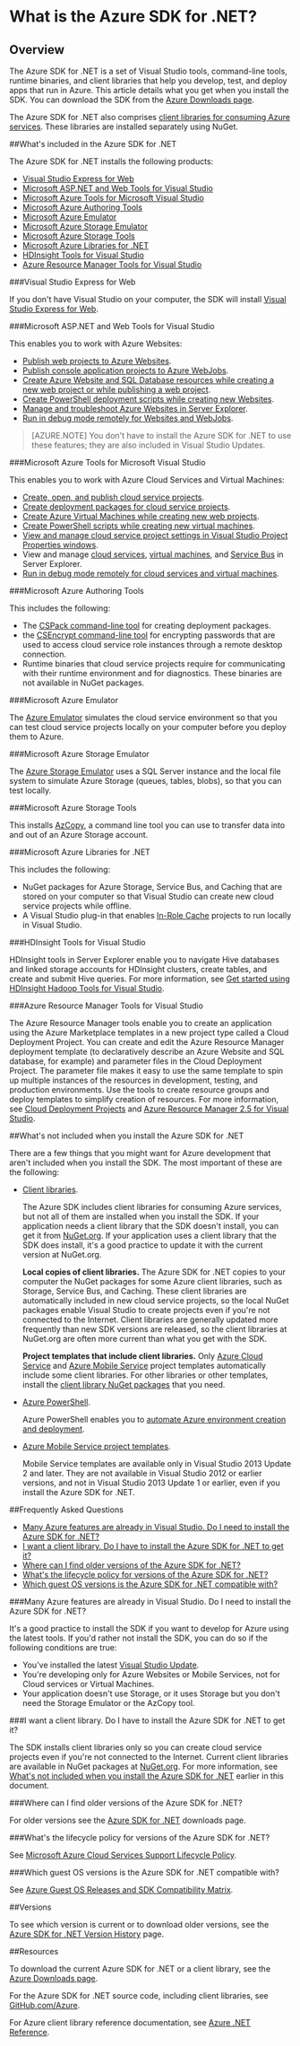 <properties 
	pageTitle="What is the Azure .NET SDK" 
	description="Learn what is included in the Azure .NET SDK." 
	documentationCenter=".net" 
	authors="tdykstra" 
	manager="wpickett" 
	editor="mollybos" 
	services=""/>

<tags 
	ms.service="multiple" 
	ms.workload="multiple" 
	ms.tgt_pltfrm="na" 
	ms.devlang="dotnet" 
	ms.topic="article" 
	ms.date="02/19/2015" 
	ms.author="tdykstra"/>

# What is the Azure SDK for .NET?

## Overview

The Azure SDK for .NET is a set of Visual Studio tools, command-line tools, runtime binaries, and client libraries that help you develop, test, and deploy apps that run in Azure. This article details what you get when you install the SDK. You can download the SDK from the [Azure Downloads page](/downloads/). 

The Azure SDK for .NET also comprises [client libraries for consuming Azure services](http://go.microsoft.com/fwlink/?LinkId=510472). These libraries are installed separately using NuGet.

##<a id="included"></a>What's included in the Azure SDK for .NET

The Azure SDK for .NET installs the following products:

- [Visual Studio Express for Web](#vwd)
- [Microsoft ASP.NET and Web Tools for Visual Studio](#wte)
- [Microsoft Azure Tools for Microsoft Visual Studio](#tools)
- [Microsoft Azure Authoring Tools](#auth)
- [Microsoft Azure Emulator](#emulator)
- [Microsoft Azure Storage Emulator](#stgemulator)
- [Microsoft Azure Storage Tools](#stgtools)
- [Microsoft Azure Libraries for .NET](#libraries)
- [HDInsight Tools for Visual Studio](#hdinsight)
- [Azure Resource Manager Tools for Visual Studio](#arm)

###<a id="vwd"></a>Visual Studio Express for Web

If you don't have Visual Studio on your computer, the SDK will install [Visual Studio Express for Web](http://www.visualstudio.com/products/visual-studio-express-vs.aspx). 
 
###<a id="wte"></a>Microsoft ASP.NET and Web Tools for Visual Studio

This enables you to work with Azure Websites:

* [Publish web projects to Azure Websites](../web-sites-dotnet-get-started/).
* [Publish console application projects to Azure WebJobs](../websites-dotnet-deploy-webjobs/).
* [Create Azure Website and SQL Database resources while creating a new web project or while publishing a web project](../web-sites-dotnet-deploy-aspnet-mvc-app-membership-oauth-sql-database/).
* [Create PowerShell deployment scripts while creating new Websites](http://msdn.microsoft.com/library/dn642480.aspx).
* [Manage and troubleshoot Azure Websites in Server Explorer](../web-sites-dotnet-troubleshoot-visual-studio/#sitemanagement).
* [Run in debug mode remotely for Websites and WebJobs](../web-sites-dotnet-troubleshoot-visual-studio/#remotedebug). 

>[AZURE.NOTE] You don't have to install the Azure SDK for .NET to use these features; they are also included in Visual Studio Updates. 

###<a id="tools"></a>Microsoft Azure Tools for Microsoft Visual Studio

This enables you to work with Azure Cloud Services and Virtual Machines:

* [Create, open, and publish cloud service projects](../cloud-services-dotnet-get-started/).
* [Create deployment packages for cloud service projects](http://msdn.microsoft.com/library/ff683672.aspx).
* [Create Azure Virtual Machines while creating new web projects](../virtual-machines-dotnet-create-visual-studio-powershell/).
* [Create PowerShell scripts while creating new virtual machines](http://msdn.microsoft.com/library/dn642480.aspx).
* [View and manage cloud service project settings in Visual Studio Project Properties windows](http://msdn.microsoft.com/library/ee405486.aspx).
* View and manage [cloud services](http://msdn.microsoft.com/library/ff683675.aspx), [virtual machines](http://msdn.microsoft.com/library/jj131259.aspx), and [Service Bus](http://msdn.microsoft.com/library/jj149828.aspx) in Server Explorer. 
* [Run in debug mode remotely for cloud services and virtual machines](http://msdn.microsoft.com/library/ff683670.aspx).

###<a id="auth"></a>Microsoft Azure Authoring Tools

This includes the following:

* The [CSPack command-line tool](http://msdn.microsoft.com/library/gg432988.aspx) for creating deployment packages.
* the [CSEncrypt command-line tool](http://msdn.microsoft.com/library/hh404001.aspx) for encrypting passwords that are used to access cloud service role instances through a remote desktop connection.
* Runtime binaries that cloud service projects require for communicating with their runtime environment and for diagnostics. These binaries are not available in NuGet packages.

###<a id="emulator"></a>Microsoft Azure Emulator

The [Azure Emulator](http://msdn.microsoft.com/library/dn339018.aspx) simulates the cloud service environment so that you can test cloud service projects locally on your computer before you deploy them to Azure.

###<a id="stgemulator"></a>Microsoft Azure Storage Emulator

The [Azure Storage Emulator](http://msdn.microsoft.com/library/hh403989.aspx) uses a SQL Server instance and the local file system to simulate Azure Storage (queues, tables, blobs), so that you can test locally. 

###<a id="stgtools"></a>Microsoft Azure Storage Tools

This installs [AzCopy](http://aka.ms/AzCopy), a command line tool you can use to transfer data into and out of an Azure Storage account.

###<a id="libraries"></a>Microsoft Azure Libraries for .NET

This includes the following:

* NuGet packages for Azure Storage, Service Bus, and Caching that are stored on your computer so that Visual Studio can create new cloud service projects while offline.
* A Visual Studio plug-in that enables [In-Role Cache](http://msdn.microsoft.com/library/dn386103.aspx) projects to run locally in Visual Studio. 

###<a id="hdinsight"></a>HDInsight Tools for Visual Studio

HDInsight tools in Server Explorer enable you to navigate Hive databases and linked storage accounts for HDInsight clusters, create tables, and create and submit Hive queries. For more information, see [Get started using HDInsight Hadoop Tools for Visual Studio](../hdinsight-hadoop-visual-studio-tools-get-started/).

###<a id="arm"></a>Azure Resource Manager Tools for Visual Studio

The Azure Resource Manager tools enable you to create an application using the Azure Marketplace templates in a new project type called a Cloud Deployment Project. You can create and edit the Azure Resource Manager deployment template (to declaratively describe an Azure Website and SQL database, for example) and parameter files in the Cloud Deployment Project. The parameter file makes it easy to use the same template to spin up multiple instances of the resources in development, testing, and production environments. Use the tools to create resource groups and deploy templates to simplify creation of resources. For more information, see [Cloud Deployment Projects](https://msdn.microsoft.com/library/azure/dn872471.aspx) and [Azure Resource Manager 2.5 for Visual Studio](http://azure.microsoft.com/blog/2014/11/26/azure-resource-manager-2-5-for-visual-studio/).

##<a id="notincluded"></a>What's not included when you install the Azure SDK for .NET

There are a few things that you might want for Azure development that aren't included when you install the SDK. The most important of these are the following:

* [Client libraries](http://go.microsoft.com/fwlink/?LinkId=510472). 

	The Azure SDK includes client libraries for consuming Azure services, but not all of them are installed when you install the SDK. If your application needs a client library that the SDK doesn't install, you can get it from [NuGet.org](http://go.microsoft.com/fwlink/?LinkId=510472). If your application uses a client library that the SDK does install, it's a good practice to update it with the current version at NuGet.org.

  	**Local copies of client libraries.** The Azure SDK for .NET copies to your computer the NuGet packages for some Azure client libraries, such as Storage, Service Bus, and Caching. These client libraries are automatically included in new cloud service projects, so the local NuGet packages enable Visual Studio to create projects even if you're not connected to the Internet. Client libraries are generally updated more frequently than new SDK versions are released, so the client libraries at NuGet.org are often more current than what you get with the SDK. 

	**Project templates that include client libraries.** Only [Azure Cloud Service](../cloud-services-dotnet-get-started/) and [Azure Mobile Service](../mobile-services-dotnet-backend-windows-store-dotnet-leaderboard/) project templates automatically include some client libraries. For other libraries or other templates, install the [client library NuGet packages](http://go.microsoft.com/fwlink/?LinkId=510472) that you need.

* [Azure PowerShell](../install-configure-powershell/). 

	Azure PowerShell enables you to [automate Azure environment creation and deployment](http://www.asp.net/aspnet/overview/developing-apps-with-windows-azure/building-real-world-cloud-apps-with-windows-azure/automate-everything).

* [Azure Mobile Service project templates](../mobile-services-dotnet-backend-windows-store-dotnet-leaderboard/).

	Mobile Service templates are available only in Visual Studio 2013 Update 2 and later. They are not available in Visual Studio 2012 or earlier versions, and not in Visual Studio 2013 Update 1 or earlier, even if you install the Azure SDK for .NET.

##<a id="faq"></a>Frequently Asked Questions

- [Many Azure features are already in Visual Studio. Do I need to install the Azure SDK for .NET?](#azinvs)
- [I want a client library. Do I have to install the Azure SDK for .NET to get it?](#clientlib)
- [Where can I find older versions of the Azure SDK for .NET?](#olderversions)
- [What's the lifecycle policy for versions of the Azure SDK for .NET?](#lifecycle)
- [Which guest OS versions is the Azure SDK for .NET compatible with?](#guestos)

###<a id="azinvs"></a>Many Azure features are already in Visual Studio. Do I need to install the Azure SDK for .NET?

It's a good practice to install the SDK if you want to develop for Azure using the latest tools. If you'd rather not install the SDK, you can do so if the following conditions are true:

* You've installed the latest [Visual Studio Update](http://www.visualstudio.com/downloads/download-visual-studio-vs#DownloadFamilies_5).
* You're developing only for Azure Websites or Mobile Services, not for Cloud services or Virtual Machines.
* Your application doesn't use Storage, or it uses Storage but you don't need the Storage Emulator or the AzCopy tool.

###<a id="clientlib"></a>I want a client library. Do I have to install the Azure SDK for .NET to get it?

The SDK installs client libraries only so you can create cloud service projects even if you're not connected to the Internet. Current client libraries are available in NuGet packages at [NuGet.org](http://go.microsoft.com/fwlink/?LinkId=510472). For more information, see [What's not included when you install the Azure SDK for .NET](#notincluded) earlier in this document.

###<a id="olderversions"></a>Where can I find older versions of the Azure SDK for .NET?

For older versions see the [Azure SDK for .NET](/downloads/archive-net-downloads/) downloads page. 

###<a id="lifecycle"></a>What's the lifecycle policy for versions of the Azure SDK for .NET?

See [Microsoft Azure Cloud Services Support Lifecycle Policy](http://support.microsoft.com/gp/azure-cloud-lifecycle-faq).

###<a id="guestos"></a>Which guest OS versions is the Azure SDK for .NET compatible with?

See [Azure Guest OS Releases and SDK Compatibility Matrix](http://msdn.microsoft.com/library/ee924680.aspx).

##<a id="versions"></a>Versions

To see which version is current or to download older versions, see the [Azure SDK for .NET Version History](/downloads/archive-net-downloads/) page. 

##<a id="resources"></a>Resources

To download the current Azure SDK for .NET or a client library, see the [Azure Downloads page](/downloads/).

For the Azure SDK for .NET source code, including client libraries, see [GitHub.com/Azure](https://github.com/azure/).

For Azure client library reference documentation, see [Azure .NET Reference](/documentation/api/). 
